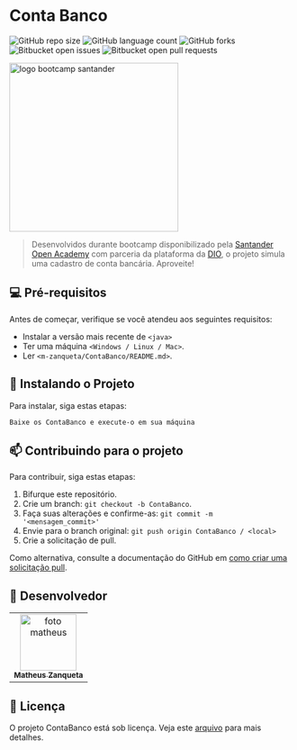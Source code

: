 # Conta Banco

![GitHub repo size](https://img.shields.io/github/repo-size/m-zanqueta/ContaBanco?style=for-the-badge)
![GitHub language count](https://img.shields.io/github/languages/count/m-zanqueta/ContaBanco?style=for-the-badge)
![GitHub forks](https://img.shields.io/github/forks/m-zanqueta/ContaBanco?style=for-the-badge)
![Bitbucket open issues](https://img.shields.io/bitbucket/issues/m-zanqueta/ContaBanco?style=for-the-badge)
![Bitbucket open pull requests](https://img.shields.io/bitbucket/pr-raw/m-zanqueta/ContaBanco?style=for-the-badge)


<img src="https://github.com/user-attachments/assets/507dfbba-61a7-4375-bb12-2daf8ae545cf" width="300px;" alt="logo bootcamp santander"/><br>


> Desenvolvidos durante bootcamp disponibilizado pela <a href="https://www.linkedin.com/company/santander-open-academy">Santander Open Academy</a> com parceria da plataforma da <a href="https://www.linkedin.com/school/dio-makethechange/posts/?feedView=all">DIO</a>, o projeto simula uma cadastro de conta bancária.
> Aproveite!

## 💻 Pré-requisitos

Antes de começar, verifique se você atendeu aos seguintes requisitos:

- Instalar a versão mais recente de `<java>`
- Ter uma máquina `<Windows / Linux / Mac>`.
- Ler `<m-zanqueta/ContaBanco/README.md>`.

## 🚀 Instalando o Projeto

Para instalar, siga estas etapas:

```
Baixe os ContaBanco e execute-o em sua máquina
```

## 📫 Contribuindo para o projeto

Para contribuir, siga estas etapas:

1. Bifurque este repositório.
2. Crie um branch: `git checkout -b ContaBanco`.
3. Faça suas alterações e confirme-as: `git commit -m '<mensagem_commit>'`
4. Envie para o branch original: `git push origin ContaBanco / <local>`
5. Crie a solicitação de pull.

Como alternativa, consulte a documentação do GitHub em [como criar uma solicitação pull](https://help.github.com/en/github/collaborating-with-issues-and-pull-requests/creating-a-pull-request).

## 🤝 Desenvolvedor

<table>
  <tr>
    <td align="center">
      <a href="https://github.com/m-zanqueta" title="link matheus">
        <img src="https://avatars.githubusercontent.com/u/164265012?v=4" width="100px;" alt="foto matheus"/><br>
        <sub>
          <b>Matheus Zanqueta</b>
        </sub>
      </a>
    </td>
  </tr>
</table>


## 📝 Licença

O projeto ContaBanco está sob licença. Veja este [arquivo](LICENSE.md) para mais detalhes. 
